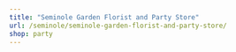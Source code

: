 ```yaml
---
title: "Seminole Garden Florist and Party Store"
url: /seminole/seminole-garden-florist-and-party-store/
shop: party
---
```

